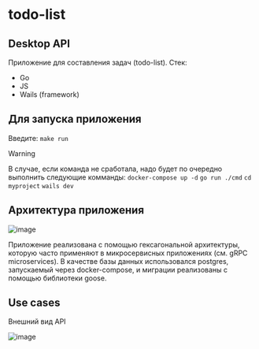 # todo-list

## __Desktop API__

Приложение для составления задач (todo-list). 
Стек: 
- Go
- JS
- Wails (framework)

## __Для запуска приложения__ 

Введите: `make run` 

> [!WARNING]
> В случае, если команда не сработала, надо будет по очередно выполнить следующие комманды:
> `docker-compose up -d`
> `go run ./cmd`
> `cd myproject`
> `wails dev`
 
## __Архитектура приложения__

![image](https://github.com/user-attachments/assets/3e170281-02bc-4223-a029-0f3fb9d83cc4)

Приложение реализована с помощью гексагональной архитектуры, которую часто применяют в микросервисных приложениях (см. gRPC microservices). 
В качестве базы данных использовался postgres, запускаемый через docker-compose, и миграции реализованы с помощью библиотеки goose.


## __Use cases__

Внешний вид API

![image](https://github.com/user-attachments/assets/7183954a-bdf8-4d14-9124-5eb61ddf10b6)


